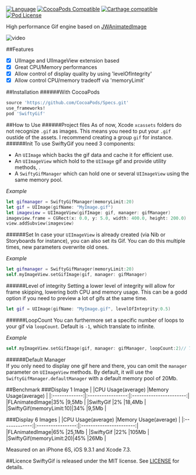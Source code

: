 [![Language](https://img.shields.io/badge/swift-2.2-orange.svg)](http://swift.org)
[![CocoaPods Compatible](https://img.shields.io/cocoapods/v/SwiftyGif.svg)](https://img.shields.io/cocoapods/v/SwiftyGif.svg)
[![Carthage compatible](https://img.shields.io/badge/Carthage-compatible-4BC51D.svg?style=flat)](https://github.com/Carthage/Carthage)
[![Pod License](http://img.shields.io/cocoapods/l/SDWebImage.svg?style=flat)](https://www.apache.org/licenses/LICENSE-2.0.html)

High performance Gif engine based on [JWAnimatedImage](https://github.com/wangjwchn/JWAnimatedImage)

![video](http://i.imgur.com/v9EHNrK.gif)

##Features
- [x] UIImage and UIImageView extension based
- [x] Great CPU/Memory performances
- [x] Allow control of  display quality by using 'levelOfIntegrity'
- [x] Allow control CPU/memory tradeoff via 'memoryLimit' 

##Installation
######With CocoaPods
```ruby
source 'https://github.com/CocoaPods/Specs.git'
use_frameworks!
pod 'SwiftyGif'
```

##How to Use
######Project files
As of now, Xcode `xcassets` folders do not recognize `.gif` as images. This means you need to put your `.gif` oustide of the assets. I recommend creating a group `gif` for instance. 
######Init
To use SwiftyGif you need 3 components:
- An `UIImage` which backs the gif data and cache it for efficient use.
- An `UIImageView` which hold to the `UIImage` gif and provide utility methods, .
- A `SwiftyGifManager` which can hold one or several `UIImageView` using the same memory pool.

*Example*
```swift
let gifmanager = SwiftyGifManager(memoryLimit:20)
let gif = UIImage(gifName: "MyImage.gif")
let imageview = UIImageView(gifImage: gif, manager: gifManager)
imageview.frame = CGRect(x: 0.0, y: 5.0, width: 400.0, height: 200.0)
view.addSubview(imageview)
```
######Set
In case your `UIImageView` is already created (via Nib or Storyboards for instance), you can also set its Gif.
You can do this multiple times, new parameters overwrite old ones.

*Example*
```swift
let gifmanager = SwiftyGifManager(memoryLimit:20)
self.myImageView.setGifImage(gif, manager: gifManager) 
```
######Level of integrity
Setting a lower level of integrity will allow for frame skipping, lowering both CPU and memory usage. This can be a godd option if you need to preview a lot of gifs at the same time.
```swift
let gif = UIImage(gifName: "MyImage.gif", levelOfIntegrity:0.5)
```
######LoopCount
You can furthermore set a specific number of loops to your gif via `loopCount`. Default is `-1`, which translate to infinite.

*Example*
```swift
self.myImageView.setGifImage(gif, manager: gifManager, loopCount:2)// The gif will loop 2 times
```

######Default Manager	
If you only need to display one gif here and there, you can omit the `manager` parameter on `UIImageView` methods. By default, it will use the `SwiftyGifManager.defaultManager` with a default memory pool of 20Mb. 

##Benchmark
###Display 1 Image
|               |CPU Usage(average) |Memory Usage(average) |
|:-------------:|:-----------------:|:-----------------------:|
|FLAnimatedImage|35%                |9,5Mb                    |
|SwiftyGif      |2%                 |18,4Mb                   |
|SwiftyGif(memoryLimit:10)|34%      |9,5Mb                    |

###Display 6 Images
|               |CPU Usage(average) |Memory Usage(average) |
|:-------------:|:-----------------:|:-----------------------:|
|FLAnimatedImage|65%                |25,1Mb                   |
|SwiftyGif      |22%                |105Mb                    |
|SwiftyGif(memoryLimit:20)|45%      |26Mb                     |

Measured on an iPhone 6S, iOS 9.3.1 and Xcode 7.3.

##Licence
SwiftyGif is released under the MIT license. See [LICENSE](https://github.com/kirualex/SwiftyGif/raw/master/LICENSE) for details.
